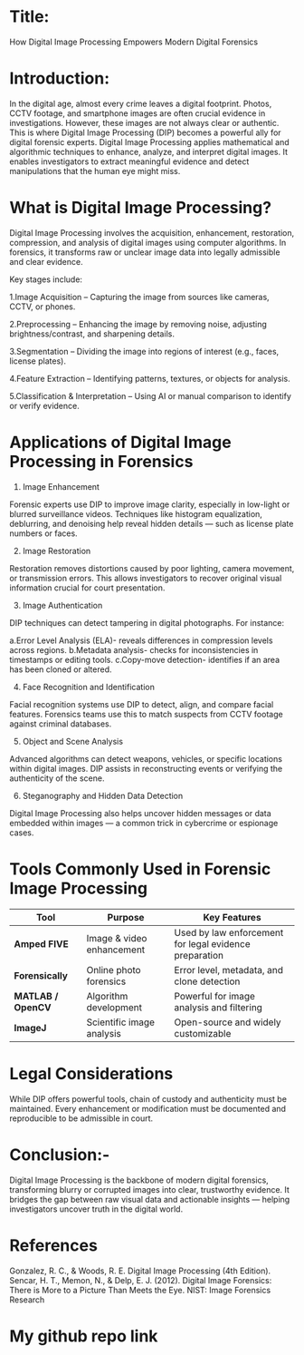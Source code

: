 # Title:
How Digital Image Processing Empowers Modern Digital Forensics

# Introduction:

In the digital age, almost every crime leaves a digital footprint. Photos, CCTV footage, and smartphone images are often crucial evidence in investigations. However, these images are not always clear or authentic. This is where Digital Image Processing (DIP) becomes a powerful ally for digital forensic experts.
Digital Image Processing applies mathematical and algorithmic techniques to enhance, analyze, and interpret digital images. It enables investigators to extract meaningful evidence and detect manipulations that the human eye might miss.

# What is Digital Image Processing?

Digital Image Processing involves the acquisition, enhancement, restoration, compression, and analysis of digital images using computer algorithms. In forensics, it transforms raw or unclear image data into legally admissible and clear evidence.

Key stages include:

1.Image Acquisition – Capturing the image from sources like cameras, CCTV, or phones.

2.Preprocessing – Enhancing the image by removing noise, adjusting brightness/contrast, and sharpening details.

3.Segmentation – Dividing the image into regions of interest (e.g., faces, license plates).

4.Feature Extraction – Identifying patterns, textures, or objects for analysis.

5.Classification & Interpretation – Using AI or manual comparison to identify or verify evidence.

# Applications of Digital Image Processing in Forensics

1. Image Enhancement

Forensic experts use DIP to improve image clarity, especially in low-light or blurred surveillance videos. Techniques like histogram equalization, deblurring, and denoising help reveal hidden details — such as license plate numbers or faces.

2. Image Restoration

Restoration removes distortions caused by poor lighting, camera movement, or transmission errors. This allows investigators to recover original visual information crucial for court presentation.

3. Image Authentication

DIP techniques can detect tampering in digital photographs. For instance:

a.Error Level Analysis (ELA)- reveals differences in compression levels across regions.
b.Metadata analysis- checks for inconsistencies in timestamps or editing tools.
c.Copy-move detection- identifies if an area has been cloned or altered.

4. Face Recognition and Identification

Facial recognition systems use DIP to detect, align, and compare facial features. Forensics teams use this to match suspects from CCTV footage against criminal databases.

5. Object and Scene Analysis

Advanced algorithms can detect weapons, vehicles, or specific locations within digital images. DIP assists in reconstructing events or verifying the authenticity of the scene.

6. Steganography and Hidden Data Detection

Digital Image Processing also helps uncover hidden messages or data embedded within images — a common trick in cybercrime or espionage cases.

# Tools Commonly Used in Forensic Image Processing

| Tool                | Purpose                   | Key Features                                           |
| ------------------- | ------------------------- | ------------------------------------------------------ |
| **Amped FIVE**      | Image & video enhancement | Used by law enforcement for legal evidence preparation |
| **Forensically**    | Online photo forensics    | Error level, metadata, and clone detection             |
| **MATLAB / OpenCV** | Algorithm development     | Powerful for image analysis and filtering              |
| **ImageJ**          | Scientific image analysis | Open-source and widely customizable                    |

# Legal Considerations

While DIP offers powerful tools, chain of custody and authenticity must be maintained. Every enhancement or modification must be documented and reproducible to be admissible in court.

# Conclusion:-

Digital Image Processing is the backbone of modern digital forensics, transforming blurry or corrupted images into clear, trustworthy evidence. It bridges the gap between raw visual data and actionable insights — helping investigators uncover truth in the digital world.

# References
Gonzalez, R. C., & Woods, R. E. Digital Image Processing (4th Edition).
Sencar, H. T., Memon, N., & Delp, E. J. (2012). Digital Image Forensics: There is More to a Picture Than Meets the Eye.
NIST: Image Forensics Research

# My github repo link 

